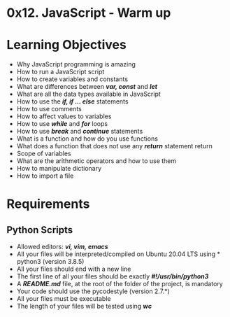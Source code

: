 # 0x12. JavaScript - Warm up
# Learning Objectives

* Why JavaScript programming is amazing
* How to run a JavaScript script
* How to create variables and constants
* What are differences between ***var, const*** and ***let***
* What are all the data types available in JavaScript
* How to use the ***if, if ... else*** statements
* How to use comments
* How to affect values to variables
* How to use ***while*** and ***for*** loops
* How to use ***break*** and ***continue*** statements
* What is a function and how do you use functions
* What does a function that does not use any ***return*** statement return
* Scope of variables
* What are the arithmetic operators and how to use them
* How to manipulate dictionary
* How to import a file

# Requirements
## Python Scripts

* Allowed editors: ***vi, vim, emacs***
* All your files will be interpreted/compiled on Ubuntu 20.04 LTS using * python3 (version 3.8.5)
* All your files should end with a new line
* The first line of all your files should be exactly ***#!/usr/bin/python3***
* A ***README.md*** file, at the root of the folder of the project, is mandatory
* Your code should use the pycodestyle (version 2.7.*)
* All your files must be executable
* The length of your files will be tested using ***wc***
